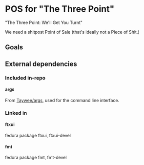 # POS for "The Three Point"

"The Three Point: We'll Get You Turnt"

We need a shitpost Point of Sale (that's ideally not a Piece of Shit.)

## Goals

## External dependencies

### Included in-repo

#### args

From [Taywee/args](https://github.com/Taywee/args), used for the command line interface.

### Linked in

#### ftxui

fedora package ftxui, ftxui-devel

#### fmt

fedora package fmt, fmt-devel


